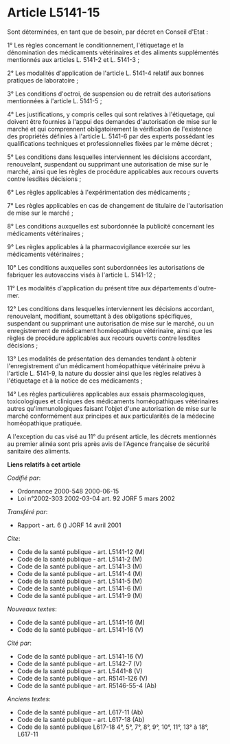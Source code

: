 # Article L5141-15

Sont déterminées, en tant que de besoin, par décret en Conseil d'Etat :

1° Les règles concernant le conditionnement, l'étiquetage et la dénomination des médicaments vétérinaires et des aliments
supplémentés mentionnés aux articles L. 5141-2 et L. 5141-3 ;

2° Les modalités d'application de l'article L. 5141-4 relatif aux bonnes pratiques de laboratoire ;

3° Les conditions d'octroi, de suspension ou de retrait des autorisations mentionnées à l'article L. 5141-5 ;

4° Les justifications, y compris celles qui sont relatives à l'étiquetage, qui doivent être fournies à l'appui des demandes
d'autorisation de mise sur le marché et qui comprennent obligatoirement la vérification de l'existence des propriétés
définies à l'article L. 5141-6 par des experts possédant les qualifications techniques et professionnelles fixées par le même
décret ;

5° Les conditions dans lesquelles interviennent les décisions accordant, renouvelant, suspendant ou supprimant une
autorisation de mise sur le marché, ainsi que les règles de procédure applicables aux recours ouverts contre lesdites
décisions ;

6° Les règles applicables à l'expérimentation des médicaments ;

7° Les règles applicables en cas de changement de titulaire de l'autorisation de mise sur le marché ;

8° Les conditions auxquelles est subordonnée la publicité concernant les médicaments vétérinaires ;

9° Les règles applicables à la pharmacovigilance exercée sur les médicaments vétérinaires ;

10° Les conditions auxquelles sont subordonnées les autorisations de fabriquer les autovaccins visés à l'article L. 5141-12 ;

11° Les modalités d'application du présent titre aux départements d'outre-mer.

12° Les conditions dans lesquelles interviennent les décisions accordant, renouvelant, modifiant, soumettant à des
obligations spécifiques, suspendant ou supprimant une autorisation de mise sur le marché, ou un enregistrement de médicament
homéopathique vétérinaire, ainsi que les règles de procédure applicables aux recours ouverts contre lesdites décisions ;

13° Les modalités de présentation des demandes tendant à obtenir l'enregistrement d'un médicament homéopathique vétérinaire
prévu à l'article L. 5141-9, la nature du dossier ainsi que les règles relatives à l'étiquetage et à la notice de ces
médicaments ;

14° Les règles particulières applicables aux essais pharmacologiques, toxicologiques et cliniques des médicaments
homéopathiques vétérinaires autres qu'immunologiques faisant l'objet d'une autorisation de mise sur le marché conformément
aux principes et aux particularités de la médecine homéopathique pratiquée.

A l'exception du cas visé au 11° du présent article, les décrets mentionnés au premier alinéa sont pris après avis de
l'Agence française de sécurité sanitaire des aliments.

**Liens relatifs à cet article**

_Codifié par_:

  - Ordonnance 2000-548 2000-06-15
  - Loi n°2002-303 2002-03-04 art. 92 JORF 5 mars 2002

_Transféré par_:

  - Rapport - art. 6 () JORF 14 avril 2001

_Cite_:

  - Code de la santé publique - art. L5141-12 (M)
  - Code de la santé publique - art. L5141-2 (M)
  - Code de la santé publique - art. L5141-3 (M)
  - Code de la santé publique - art. L5141-4 (M)
  - Code de la santé publique - art. L5141-5 (M)
  - Code de la santé publique - art. L5141-6 (M)
  - Code de la santé publique - art. L5141-9 (M)

_Nouveaux textes_:

  - Code de la santé publique - art. L5141-16 (M)
  - Code de la santé publique - art. L5141-16 (V)

_Cité par_:

  - Code de la santé publique - art. L5141-16 (V)
  - Code de la santé publique - art. L5142-7 (V)
  - Code de la santé publique - art. L5441-8 (V)
  - Code de la santé publique - art. R5141-126 (V)
  - Code de la santé publique - art. R5146-55-4 (Ab)

_Anciens textes_:

  - Code de la santé publique - art. L617-11 (Ab)
  - Code de la santé publique - art. L617-18 (Ab)
  - Code de la santé publique L617-18 4°, 5°, 7°, 8°, 9°, 10°, 11°, 13° à 18°, L617-11
